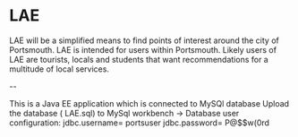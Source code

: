# LAE

LAE will be a simplified means to find points of interest around the city of Portsmouth. LAE is intended for users within Portsmouth. Likely users of LAE are tourists, locals and students that want recommendations for a multitude of local services.

-- 

This is a Java EE application which is connected to MySQl database 
Upload the database ( LAE.sql) to MySql workbench  -> Database user configuration: jdbc.username= portsuser 
                                                      jdbc.password= P@$$w(0rd
                                                      
                                                   
